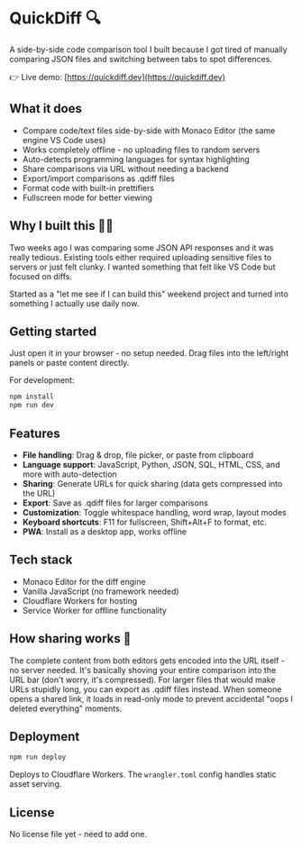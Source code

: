 # QuickDiff 🔍

A side-by-side code comparison tool I built because I got tired of manually comparing JSON files and switching between tabs to spot differences.

👉 Live demo: [https://quickdiff.dev](https://quickdiff.dev)


## What it does

- Compare code/text files side-by-side with Monaco Editor (the same engine VS Code uses)
- Works completely offline - no uploading files to random servers
- Auto-detects programming languages for syntax highlighting
- Share comparisons via URL without needing a backend
- Export/import comparisons as .qdiff files
- Format code with built-in prettifiers
- Fullscreen mode for better viewing

## Why I built this 🤷‍♂️

Two weeks ago I was comparing some JSON API responses and it was really tedious. Existing tools either required uploading sensitive files to servers or just felt clunky. I wanted something that felt like VS Code but focused on diffs.

Started as a "let me see if I can build this" weekend project and turned into something I actually use daily now.

## Getting started

Just open it in your browser - no setup needed. Drag files into the left/right panels or paste content directly.

For development:
```bash
npm install
npm run dev
```

## Features

- **File handling**: Drag & drop, file picker, or paste from clipboard
- **Language support**: JavaScript, Python, JSON, SQL, HTML, CSS, and more with auto-detection
- **Sharing**: Generate URLs for quick sharing (data gets compressed into the URL)
- **Export**: Save as .qdiff files for larger comparisons
- **Customization**: Toggle whitespace handling, word wrap, layout modes
- **Keyboard shortcuts**: F11 for fullscreen, Shift+Alt+F to format, etc.
- **PWA**: Install as a desktop app, works offline

## Tech stack

- Monaco Editor for the diff engine
- Vanilla JavaScript (no framework needed)
- Cloudflare Workers for hosting
- Service Worker for offline functionality

## How sharing works 🔗

The complete content from both editors gets encoded into the URL itself - no server needed. It's basically shoving your entire comparison into the URL bar (don't worry, it's compressed). For larger files that would make URLs stupidly long, you can export as .qdiff files instead. When someone opens a shared link, it loads in read-only mode to prevent accidental "oops I deleted everything" moments.

## Deployment

```bash
npm run deploy
```

Deploys to Cloudflare Workers. The `wrangler.toml` config handles static asset serving.

## License

No license file yet - need to add one.
